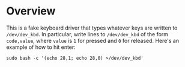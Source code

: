 # Overview

This is a fake keyboard driver that types whatever keys are written to `/dev/dev_kbd`. In particular, write lines to `/dev/dev_kbd` of the form `code,value`, where `value` is `1` for pressed and `0` for released. Here's an example of how to hit enter:

```shell
sudo bash -c '(echo 28,1; echo 28,0) >/dev/dev_kbd'
```